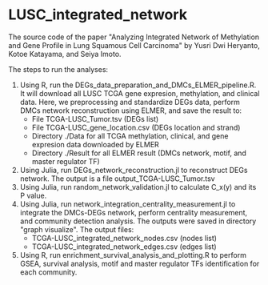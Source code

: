 # LUSC_integrated_network

The source code of the paper "Analyzing Integrated Network of Methylation and
Gene Profile in Lung Squamous Cell Carcinoma" by Yusri Dwi Heryanto, Kotoe Katayama, and Seiya Imoto.

The steps to run the analyses:
1. Using R, run the DEGs_data_preparation_and_DMCs_ELMER_pipeline.R. It will download all LUSC TCGA gene expresion, methylation, and clinical data.
Here, we preprocessing and standardize DEGs data, perform DMCs network reconstruction using ELMER, and save the result to: 
     - File TCGA-LUSC_Tumor.tsv (DEGs list) 
     - File TCGA-LUSC_gene_location.csv (DEGs location and strand)
     - Directory ./Data for all TCGA methylation, clinical, and gene expresion data downloaded by ELMER
     - Directory ./Result for all ELMER result (DMCs network, motif, and master regulator TF)
2. Using Julia, run DEGs_network_reconstruction.jl to reconstruct DEGs network. The output is a file output_TCGA-LUSC_Tumor.tsv
3. Using Julia, run random_network_validation.jl to calculate C_x(y) and its P value.
4. Using Julia, run network_integration_centrality_measurement.jl to integrate the DMCs-DEGs network, perform centrality measurement, and community detection analysis. The outputs were saved in directory "graph visualize". The output files:
     - TCGA-LUSC_integrated_network_nodes.csv (nodes list)
     - TCGA-LUSC_integrated_network_edges.csv (edges list)
5. Using R, run enrichment_survival_analysis_and_plotting.R to perform GSEA, survival analysis, motif and master regulator TFs identification for each community.

